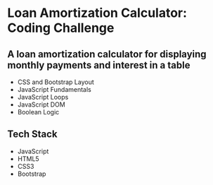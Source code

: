 # Loan Amortization Calculator: Coding Challenge

## A loan amortization calculator for displaying monthly payments and interest in a table

- CSS and Bootstrap Layout
- JavaScript Fundamentals
- JavaScript Loops
- JavaScript DOM
- Boolean Logic

## Tech Stack

- JavaScript
- HTML5
- CSS3
- Bootstrap

